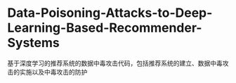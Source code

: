 # Data-Poisoning-Attacks-to-Deep-Learning-Based-Recommender-Systems
基于深度学习的推荐系统的数据中毒攻击代码，包括推荐系统的建立、数据中毒攻击的实施以及中毒攻击的防护

